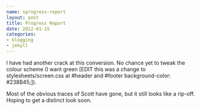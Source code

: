 ```yaml
--- 
name: sprogress-report
layout: post
title: Progress Report
date: 2012-01-15
categories: 
- blogging
- jekyll
---
```


I have had another crack at this conversion. No chance yet to tweak the colour scheme (I want green [EDIT this was a change to stylesheets/screen.css at #header and #footer background-color: #238B45;]). 

Most of the obvious traces of Scott have gone, but it still looks like a rip-off.  Hoping to get a distinct look soon.
